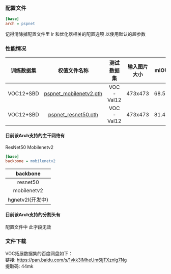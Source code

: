 
### 配置文件

```ini
[base]
arch = pspnet
```
记得清除掉配置文件里 lr 和优化器相关的配置选项 以使用默认的超参数

### 性能情况


| 训练数据集 | 权值文件名称 | 测试数据集 | 输入图片大小 | mIOU | 
| :-----: | :-----: | :------: | :------: | :------: | 
| VOC12+SBD | [pspnet_mobilenetv2.pth](https://github.com/bubbliiiing/pspnet-pytorch/releases/download/v1.0/pspnet_mobilenetv2.pth) | VOC-Val12 | 473x473| 68.59 | 
| VOC12+SBD | [pspnet_resnet50.pth](https://github.com/bubbliiiing/pspnet-pytorch/releases/download/v1.0/pspnet_resnet50.pth) | VOC-Val12 | 473x473| 81.44 | 

#### 目前该Arch支持的主干网络有

ResNet50 Mobilenetv2



```ini
[base]
backbone = mobilenetv2
```

|   backbone    |
|:-------------:|
|   resnet50    |
|  mobilenetv2  |
| hgnetv2l(开发中) |


#### 目前该Arch支持的分割头有

配置文件中 此字段无效


### 文件下载



VOC拓展数据集的百度网盘如下：   
链接: https://pan.baidu.com/s/1vkk3lMheUm6IjTXznlg7Ng    
提取码: 44mk   
